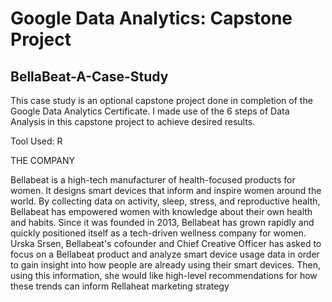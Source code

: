 # Google Data Analytics: Capstone Project
## BellaBeat-A-Case-Study
This case study is an optional capstone project done in completion of the Google Data Analytics Certificate. I made use of the 6 steps of Data Analysis in this capstone project to achieve desired results.

Tool Used: R


THE COMPANY

Bellabeat is a high-tech manufacturer of health-focused products for women. It designs smart devices that inform and inspire women around the world. By collecting data on activity, sleep, stress, and reproductive health, Bellabeat has empowered women with knowledge about their own health and habits. Since it was founded in 2013, Bellabeat has grown rapidly and quickly positioned itself as a tech-driven wellness company for women. Urska Srsen, Bellabeat's cofounder and Chief Creative Officer has asked to focus on a Bellabeat product and analyze smart device usage data in order to gain insight into how people are already using their smart devices. Then, using this information, she would like high-level recommendations for how these trends can inform Rellaheat marketing strategy
